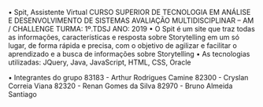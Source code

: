 • Spit, Assistente Virtual
CURSO SUPERIOR DE TECNOLOGIA EM ANÁLISE E DESENVOLVIMENTO DE SISTEMAS
AVALIAÇÃO MULTIDISCIPLINAR – AM / CHALLENGE
TURMA: 1º.TDSJ ANO: 2019
• O Spit é um site que traz todas as informações, características e resposta sobre Storytelling em um só lugar, de forma rápida e precisa, com o objetivo de agilizar e facilitar o aprendizado e a busca de informações sobre Storytelling
• As tecnologias utilizadas: JQuery, Java, JavaScript, HTML, CSS, Oracle

• Integrantes do grupo
  83183 - Arthur Rodrigues Camine
  82300 - Cryslan Correia Viana
  82320 - Renan Gomes da Silva
  82970 - Bruno Almeida Santiago
